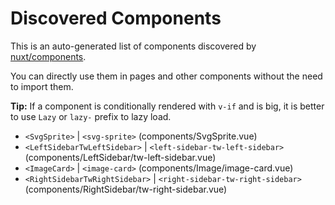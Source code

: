 # Discovered Components

This is an auto-generated list of components discovered by [nuxt/components](https://github.com/nuxt/components).

You can directly use them in pages and other components without the need to import them.

**Tip:** If a component is conditionally rendered with `v-if` and is big, it is better to use `Lazy` or `lazy-` prefix to lazy load.

- `<SvgSprite>` | `<svg-sprite>` (components/SvgSprite.vue)
- `<LeftSidebarTwLeftSidebar>` | `<left-sidebar-tw-left-sidebar>` (components/LeftSidebar/tw-left-sidebar.vue)
- `<ImageCard>` | `<image-card>` (components/Image/image-card.vue)
- `<RightSidebarTwRightSidebar>` | `<right-sidebar-tw-right-sidebar>` (components/RightSidebar/tw-right-sidebar.vue)
